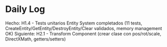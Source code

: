 ﻿# Daily Log

Hecho: H1.4 - Tests unitarios Entity System completados (11 tests, CreateEntity/GetEntity/DestroyEntity/Clear validados, memory management OK)
Siguiente: H2.1 - Transform Component (crear clase con pos/rot/scale, DirectXMath, getters/setters)



